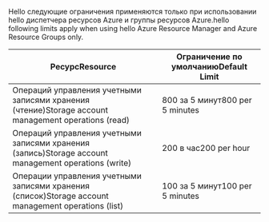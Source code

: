 <span data-ttu-id="7e27a-101">Hello следующие ограничения применяются только при использовании hello диспетчера ресурсов Azure и группы ресурсов Azure.</span><span class="sxs-lookup"><span data-stu-id="7e27a-101">hello following limits apply when using hello Azure Resource Manager and Azure Resource Groups only.</span></span>

| <span data-ttu-id="7e27a-102">Ресурс</span><span class="sxs-lookup"><span data-stu-id="7e27a-102">Resource</span></span> | <span data-ttu-id="7e27a-103">Ограничение по умолчанию</span><span class="sxs-lookup"><span data-stu-id="7e27a-103">Default Limit</span></span> |
| --- | --- |
| <span data-ttu-id="7e27a-104">Операций управления учетными записями хранения (чтение)</span><span class="sxs-lookup"><span data-stu-id="7e27a-104">Storage account management operations (read)</span></span> |<span data-ttu-id="7e27a-105">800 за 5 минут</span><span class="sxs-lookup"><span data-stu-id="7e27a-105">800 per 5 minutes</span></span> |
| <span data-ttu-id="7e27a-106">Операций управления учетными записями хранения (запись)</span><span class="sxs-lookup"><span data-stu-id="7e27a-106">Storage account management operations (write)</span></span> |<span data-ttu-id="7e27a-107">200 в час</span><span class="sxs-lookup"><span data-stu-id="7e27a-107">200 per hour</span></span> |
| <span data-ttu-id="7e27a-108">Операции управления учетными записями хранения (список)</span><span class="sxs-lookup"><span data-stu-id="7e27a-108">Storage account management operations (list)</span></span> |<span data-ttu-id="7e27a-109">100 за 5 минут</span><span class="sxs-lookup"><span data-stu-id="7e27a-109">100 per 5 minutes</span></span> |

